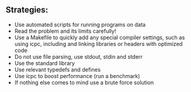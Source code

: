 ## Strategies:
- Use automated scripts for running programs on data
- Read the problem and its limits carefully!
- Use a Makefile to quickly add any special compiler settings, such as using icpc, including and linking libraries or headers with optimized code
- Do not use file parsing, use stdout, stdin and stderr
- Use the standard library
- Use relevant typedefs and defines
- Use icpc to boost performance (run a benchmark)
- If nothing else comes to mind use a brute force solution

